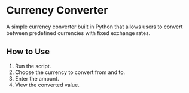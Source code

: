 # Currency Converter
A simple currency converter built in Python that allows users to convert between predefined currencies with fixed exchange rates.

## How to Use
1. Run the script.
2. Choose the currency to convert from and to.
3. Enter the amount.
4. View the converted value.